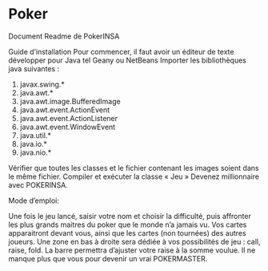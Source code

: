# Poker
Document Readme de PokerINSA

	 
Guide d’installation 
	Pour commencer, il faut avoir un éditeur de texte développer pour Java tel Geany ou NetBeans
Importer les bibliothèques java suivantes :
1.	javax.swing.*
2.	java.awt.*
3.	java.awt.image.BufferedImage
4.	java.awt.event.ActionEvent
5.	java.awt.event.ActionListener
6.	java.awt.event.WindowEvent
7.	java.util.*
8.	java.io.*
9.	java.nio.*

Vérifier que toutes les classes et le fichier contenant les images soient dans le même fichier.
Compiler et exécuter la classe « Jeu »
Devenez millionnaire avec POKERINSA.

Mode d’emploi:


Une fois le jeu lancé, saisir votre nom et choisir la difficulté, puis affronter les plus grands maitres du poker que le monde n’a jamais vu.
Vos cartes apparaitront devant vous, ainsi que les cartes (non tournées) des autres joueurs.
Une zone en bas à droite sera dédiée à vos possibilités de jeu : call, raise, fold. 
La barre permettra d’ajuster votre raise à la somme voulue. 
Il ne manque plus que vous pour devenir un vrai POKERMASTER.
